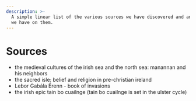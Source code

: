 ```yaml
---
description: >-
  A simple linear list of the various sources we have discovered and any notes
  we have on them.
---
```


# Sources

&#x20;&#x20;

* the medieval cultures of the irish sea and the north sea: manannan and his neighbors
* the sacred isle: belief and religion in pre-christian ireland
* Lebor Gabála Érenn - book of invasions
* the irish epic tain bo cuailnge (tain bo cuailnge is set in the ulster cycle)


